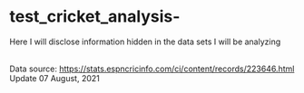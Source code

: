 # test_cricket_analysis-
Here I will disclose information hidden in the data sets I will be analyzing


<br> Data source: https://stats.espncricinfo.com/ci/content/records/223646.html
<br> Update 07 August, 2021
